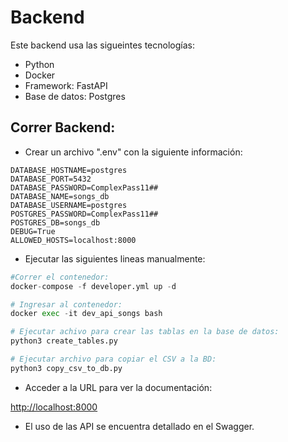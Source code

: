 # Backend

Este backend usa las sigueintes tecnologías:

- Python
- Docker
- Framework: FastAPI
- Base de datos: Postgres

## Correr Backend:

- Crear un archivo ".env" con la siguiente información:

```
DATABASE_HOSTNAME=postgres
DATABASE_PORT=5432
DATABASE_PASSWORD=ComplexPass11##
DATABASE_NAME=songs_db
DATABASE_USERNAME=postgres
POSTGRES_PASSWORD=ComplexPass11##
POSTGRES_DB=songs_db
DEBUG=True
ALLOWED_HOSTS=localhost:8000
```

- Ejecutar las siguientes lineas manualmente:

```py
#Correr el contenedor:
docker-compose -f developer.yml up -d

# Ingresar al contenedor:
docker exec -it dev_api_songs bash

# Ejecutar achivo para crear las tablas en la base de datos:
python3 create_tables.py

# Ejecutar archivo para copiar el CSV a la BD:
python3 copy_csv_to_db.py
```

- Acceder a la URL para ver la documentación:

[http://localhost:8000](http://localhost:8000)

- El uso de las API se encuentra detallado en el Swagger.
